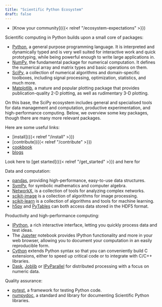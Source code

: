 ```yaml
---
title: "Scientific Python Ecosystem"
draft: false
---
```


- [Know your community]({{< relref "/ecosystem-expectations" >}})

Scientific computing in Python builds upon a small core of packages:

- [Python](https://www.python.org/), a general purpose programming
  language. It is interpreted and dynamically typed and is very well
  suited for interactive work and quick prototyping, while being
  powerful enough to write large applications in.
- [NumPy](http://www.numpy.org/), the fundamental package for
  numerical computation. It defines the numerical array and matrix
  types and basic operations on them.
- [SciPy](https://scipy.org),
  a collection of numerical algorithms and domain-specific toolboxes,
  including signal processing, optimization, statistics, and much
  more.
- [Matplotlib](http://matplotlib.org/), a mature and popular plotting
  package that provides publication-quality 2-D plotting, as well as
  rudimentary 3-D plotting.

On this base, the SciPy ecosystem includes general and specialised tools
for data management and computation, productive experimentation, and
high-performance computing. Below, we overview some key packages, though
there are many more relevant packages.

Here are some useful links:

- [install]({{< relref "/install" >}})
- [contribute]({{< relref "/contribute" >}})
- [cookbook](https://scipy-cookbook.readthedocs.io/)
- [blogs](https://planet.scipy.org/)

Look here to [get started]({{< relref "/get_started" >}}) and here
for

Data and computation:

- [pandas](http://pandas.pydata.org/), providing high-performance,
  easy-to-use data structures.
- [SymPy](http://www.sympy.org/), for symbolic mathematics and
  computer algebra.
- [NetworkX](https://networkx.github.io/), is a collection of tools
  for analyzing complex networks.
- [scikit-image](http://scikit-image.org/) is a collection of
  algorithms for image processing.
- [scikit-learn](http://scikit-learn.org/) is a collection of
  algorithms and tools for machine learning.
- [h5py](http://www.h5py.org) and [PyTables](http://www.pytables.org)
  can both access data stored in the HDF5 format.

Productivity and high-performance computing:

- [IPython](http://ipython.org/), a rich interactive interface,
  letting you quickly process data and test ideas.
- The [Jupyter](http://jupyter.org/) notebook provides IPython
  functionality and more in your web browser, allowing you to document
  your computation in an easily reproducible form.
- [Cython](http://cython.org/) extends Python syntax so that you can
  conveniently build C extensions, either to speed up critical code or
  to integrate with C/C++ libraries.
- [Dask](https://dask.readthedocs.io/),
  [Joblib](https://joblib.readthedocs.io/) or
  [IPyParallel](https://ipyparallel.readthedocs.io/) for distributed
  processing with a focus on numeric data.

Quality assurance:

- [pytest](https://docs.pytest.org/), a framework for
  testing Python code.
- [numpydoc](https://github.com/numpy/numpydoc), a standard and
  library for documenting Scientific Python libraries.
